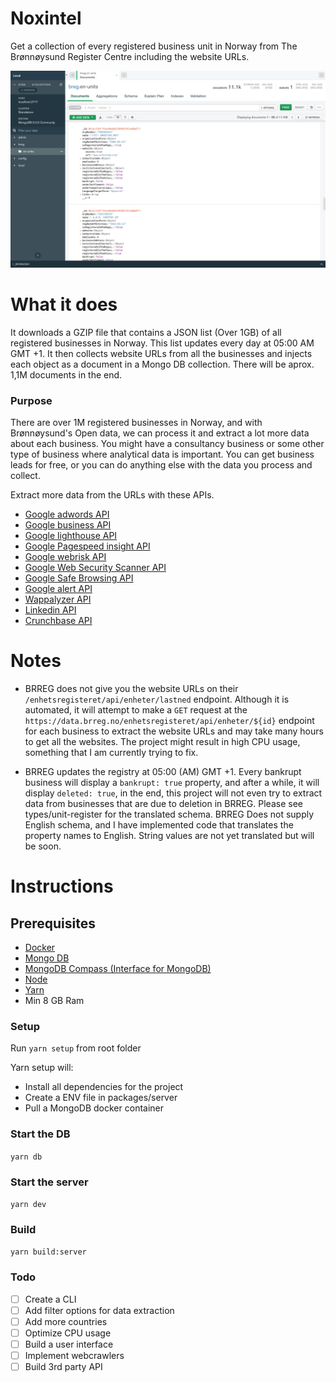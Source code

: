 # Noxintel
Get a collection of every registered business unit in Norway from The Brønnøysund Register Centre including the website URLs.

![MongoDB Compass](assets/en-units.jpg)

# What it does
It downloads a GZIP file that contains a JSON list (Over 1GB) of all registered businesses in Norway. This list updates every day at 05:00 AM GMT +1. It then collects website URLs from all the businesses and injects each object as a document in a Mongo DB collection. There will be aprox. 1,1M documents in the end.

### Purpose
There are over 1M registered businesses in Norway, and with Brønnøysund's Open data, we can process it and extract a lot more data about each business. You might have a consultancy business or some other type of business where analytical data is important. You can get business leads for free, or you can do anything else with the data you process and collect.

Extract more data from the URLs with these APIs.
- [Google adwords API](https://developers.google.com/adwords/api/docs/guides/start)
- [Google business API](https://developers.google.com/my-business/reference/rest)
- [Google lighthouse API](https://developers.google.com/web/tools/lighthouse)
- [Google Pagespeed insight API](https://developers.google.com/speed/docs/insights/v5/reference/)
- [Google webrisk API](https://cloud.google.com/web-risk/docs/reference/rest/)
- [Google Web Security Scanner API](https://cloud.google.com/security-scanner/docs/reference/rest/)
- [Google Safe Browsing API](https://developers.google.com/safe-browsing/v4/reference/rest/)
- [Google alert API](https://developers.google.com/admin-sdk/alertcenter)
- [Wappalyzer API](https://www.npmjs.com/package/wappalyzer)
- [Linkedin API](https://developer.linkedin.com/)
- [Crunchbase API](https://data.crunchbase.com/docs/using-the-api)

# Notes
- BRREG does not give you the website URLs on their `/enhetsregisteret/api/enheter/lastned` endpoint. Although it is automated, it will attempt to make a `GET` request at the `https://data.brreg.no/enhetsregisteret/api/enheter/${id}` endpoint for each business to extract the website URLs and may take many hours to get all the websites. The project might result in high CPU usage, something that I am currently trying to fix.

- BRREG updates the registry at 05:00 (AM) GMT +1. Every bankrupt business will display a `bankrupt: true` property, and after a while, it will display `deleted: true`, in the end, this project will not even try to extract data from businesses that are due to deletion in BRREG. Please see types/unit-register for the translated schema. BRREG Does not supply English schema, and I have implemented code that translates the property names to English. String values are not yet translated but will be soon.

# Instructions

## Prerequisites
- [Docker](https://www.docker.com/products/docker-desktop)
- [Mongo DB](https://docs.mongodb.com/manual/installation/)
- [MongoDB Compass (Interface for MongoDB)](https://www.mongodb.com/try/download/compass)
- [Node](https://nodejs.org/en/download/)
- [Yarn](https://classic.yarnpkg.com/lang/en/docs/install/#mac-stable)
- Min 8 GB Ram 

### Setup
Run `yarn setup` from root folder

Yarn setup will:
- Install all dependencies for the project
- Create a ENV file in packages/server
- Pull a MongoDB docker container

### Start the DB
`yarn db`

### Start the server
`yarn dev`

### Build
`yarn build:server`

### Todo
- [ ] Create a CLI
- [ ] Add filter options for data extraction
- [ ] Add more countries
- [ ] Optimize CPU usage
- [ ] Build a user interface
- [ ] Implement webcrawlers
- [ ] Build 3rd party API